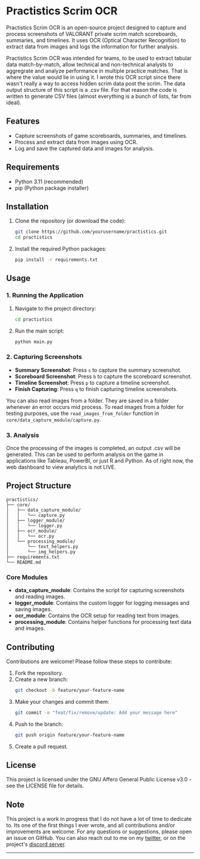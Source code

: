 
# Practistics Scrim OCR

Practistics Scrim OCR is an open-source project designed to capture and process screenshots of VALORANT private scrim match scoreboards, summaries, and timelines. It uses OCR (Optical Character Recognition) to extract data from images and logs the information for further analysis.

Practistics Scrim OCR was intended for teams, to be used to extract tabular data match-by-match, allow technical and non-technical analysts to aggregrate and analyze performance in multiple practice matches. That is where the value would lie in using it. I wrote this OCR script since there wasn't really a way to access hidden scrim data post the scrim. The data output structure of this script is a .csv file. For that reason the code is written to generate CSV files (almost everything is a bunch of lists, far from ideal).

## Features

- Capture screenshots of game scoreboards, summaries, and timelines.
- Process and extract data from images using OCR.
- Log and save the captured data and images for analysis.

## Requirements

- Python 3.11 (recommended)
- pip (Python package installer)

## Installation

1. Clone the repository (or download the code):
    ```sh
    git clone https://github.com/yourusername/practistics.git
    cd practistics
    ```

2. Install the required Python packages:
    ```sh
    pip install -r requirements.txt
    ```

## Usage

### 1. Running the Application

1. Navigate to the project directory:
    ```sh
    cd practistics
    ```

2. Run the main script:
    ```sh
    python main.py
    ```

### 2. Capturing Screenshots

- **Summary Screenshot**: Press `s` to capture the summary screenshot.
- **Scoreboard Screenshot**: Press `b` to capture the scoreboard screenshot.
- **Timeline Screenshot**: Press `p` to capture a timeline screenshot.
- **Finish Capturing**: Press `q` to finish capturing timeline screenshots.

You can also read images from a folder. They are saved in a folder whenever an error occurs mid process. To read images from a folder for testing purposes, use the `read_images_from_folder` function in `core/data_capture_module/capture.py`.

### 3. Analysis

Once the processing of the images is completed, an output .csv will be generated. This can be used to perform analysis on the game in applications like Tableau, PowerBI, or just R and Python. As of right now, the web dashboard to view analytics is not LIVE.

## Project Structure

```
practistics/
├── core/
│   ├── data_capture_module/
│   │   └── capture.py
│   ├── logger_module/
│   │   └── logger.py
│   ├── ocr_module/
│   │   └── ocr.py
│   └── processing_module/
│       └── text_helpers.py
│       └── img_helpers.py
├── requirements.txt
└── README.md
```

### Core Modules

- **data_capture_module**: Contains the script for capturing screenshots and reading images.
- **logger_module**: Contains the custom logger for logging messages and saving images.
- **ocr_module**: Contains the OCR setup for reading text from images.
- **processing_module**: Contains helper functions for processing text data and images.

## Contributing

Contributions are welcome! Please follow these steps to contribute:

1. Fork the repository.
2. Create a new branch:
    ```sh
    git checkout -b feature/your-feature-name
    ```
3. Make your changes and commit them:
    ```sh
    git commit -m "feat/fix/remove/update: Add your message here"
    ```
4. Push to the branch:
    ```sh
    git push origin feature/your-feature-name
    ```
5. Create a pull request.

## License

This project is licensed under the GNU Affero General Public License v3.0 - see the LICENSE file for details.

## Note

This project is a work in progress that I do not have a lot of time to dedicate to. Its one of the first things I ever wrote, and all contributions and/or improvements are welcome.
For any questions or suggestions, please open an issue on GitHub. You can also reach out to me on my [twitter](https://twitter.com/tam0w), or on the project's [discord server](https://discord.gg/2eQ85rcQSQ).

---


